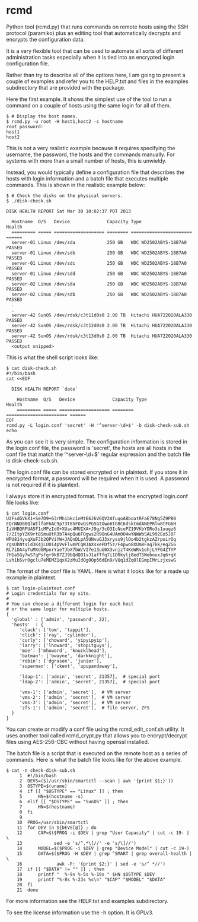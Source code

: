 rcmd
====

Python tool (rcmd.py) that runs commands on remote hosts using the SSH
protocol (paramiko) plus an editing tool that automatically decrypts
and encrypts the configuration data.

It is a very flexible tool that can be used to automate all sorts of
different administration tasks especially when it is tied into an
encrypted login configuration file.
  
Rather than try to describe all of the options here, I am going to
present a couple of examples and refer you to the HELP.txt and files
in the examples subdirectory that are provided with the package.
  
Here the first example. It shows the simplest use of the tool to run a
command on a couple of hosts using the same login for all of them.
  
    $ # Display the host names.
    $ rcmd.py -u root -H host1,host2 -c hostname
    root password:
    host1
    host2
  
This is not a very realistic example because it requires specifying
the username, the password, the hosts and the commands manually. For
systems with more than a small number of hosts, this is unwieldy.
  
Instead, you would typically define a configuration file that
describes the hosts with login information and a batch file that
executes multiple commands. This is shown in the realistic example
below:
  
    $ # Check the disks on the physical servers.
    $ ./disk-check.sh
  
    DISK HEALTH REPORT Sat Mar 30 10:02:37 PDT 2013
 
      Hostname  O/S   Device              Capacity Type                    Health
      ========= ===== =================== ======== ======================= ======
      server-01 Linux /dev/sda            250 GB   WDC WD2502ABYS-18B7A0   PASSED
      server-01 Linux /dev/sdb            250 GB   WDC WD2502ABYS-18B7A0   PASSED
      server-01 Linux /dev/sdc            250 GB   WDC WD2502ABYS-18B7A0   PASSED
      server-01 Linux /dev/sdd            250 GB   WDC WD2502ABYS-18B7A0   PASSED
      server-02 Linux /dev/sda            250 GB   WDC WD2502ABYS-18B7A0   PASSED
      server-02 Linux /dev/sdb            250 GB   WDC WD2502ABYS-18B7A0   PASSED
      .
      .
      server-42 SunOS /dev/rdsk/c3t11d0s0 2.00 TB  Hitachi HUA722020ALA330 PASSED
      server-42 SunOS /dev/rdsk/c3t12d0s0 2.00 TB  Hitachi HUA722020ALA330 PASSED
      server-42 SunOS /dev/rdsk/c3t13d0s0 2.00 TB  Hitachi HUA722020ALA330 PASSED
      <output snipped>
  
This is what the shell script looks like:
  
    $ cat disk-check.sh
    #!/bin/bash
    cat <<EOF
  
      DISK HEALTH REPORT `date`
  
        Hostname  O/S   Device              Capacity Type                    Health
        ========= ===== =================== ======== ======================= ======
    EOF
    rcmd.py -L login.conf 'secret' -H '^server-\d+$' -b disk-check-sub.sh
    echo
  
As you can see it is very simple. The configuration information is
stored in the login.conf file, the password is 'secret', the hosts are
all hosts in the conf file that match the '^server-\d+$' regular
expression and the batch file is disk-check-sub.sh.
 
The login.conf file can be stored encrypted or in plaintext. If you
store it in encrypted format, a password will be required when it is
used. A password is not required if it is plaintext.
  
I always store it in encrypted format. This is what the encrypted
login.conf file looks like:
  
    $ cat login.conf
    U2FsdGVkX1+Se7D9+63rMhibkc1nMtE6J6V6QV2AfuqoABboatRFaE78Ng5Z9PB0
    EQrNND80QlWIlfoF6AC9p73t85FOvQsPG5GtOwo6tGBC6dsktmdANEPRlw8tFG6H
    IiVHBQRFUA5F1cMPzIdO+XUac4MUIXA+J9g/3cO3IcNcoPZ19VKbYDRo3s1uugz6
    7/2ItpYZK9rt8SmuUtR3bTA4pQu6FOgws2R9OnG4UAm0O4wYNWWbSAL992Eo5J8F
    WPU814yvqXuFJb2QPViYW+JAQnDLpA5UNvuGJ3xryss9jlOo4b2tgkzAZrpoirOq
    rgsUhNtsld3K4jLU0i4pVvFlvmPCqWJAXsxePDf5z/F4pwo8XUm8Faq7kk/eqZG6
    RL7iDA4yTuMXdGMporYaeTJbX7bW/VI7e13uU0X3vnjzT4KeWRv1ehjLYFG4ZTYP
    7H1aSGy7wS7qPsfg+9kB7ZJ9bQdQO1vJ1afTfq7i1O0kylj8edTSWebouxJq6+qX
    Lvh1bSvrOgclu7eMEMZ1qxX2zMuIdQgOOp56dEn9/VQq1dZqOlEGmpIMrLzjxswG
  
The format of the conf file is YAML. Here is what it looks like for a
made up example in plaintext.
 
    $ cat login-plaintext.conf
    # Login credentials for my site.
    #
    # You can choose a different login for each host
    # or the same login for multiple hosts.
    {
      'global' : ['admin', 'password', 22],
      'hosts'  : {
         'clack': ['tom', 'tappit'],
         'click': ['ray', 'cylinder'],
         'curly': ['choward', 'yipyipyip'],
         'larry': ['lhoward', 'stopitguys'],
         'moe': ['mhoward', 'knucklhead'],
         'batman': ['bwayne', 'darkknight'],
         'robin': ['dgrason', 'junior'],
         'superman': ['ckent', 'upupandaway'],
    
         'ldap-1': ['admin', 'secret', 21357],  # special port
         'ldap-2': ['admin', 'secret', 21357],  # special port
    
         'vms-1': ['admin', 'secret'],  # VM server
         'vms-2': ['admin', 'secret'],  # VM server
         'vms-3': ['admin', 'secret'],  # VM server
         'zfs-1': ['admin', 'secret'],  # file server, ZFS
      }
    }
    
You can create or modify a conf file using the rcmd_edit_conf.sh
utility. It uses another tool called rcmd_crypt.py that allows you
to encrypt/decrypt files using AES-256-CBC without having openssl
installed.
  
The batch file is a script that is executed on the remote host as a
series of commands. Here is what the batch file looks like for the
above example.
  
    $ cat -n check-disk-sub.sh
         1  #!/bin/bash
         2  DEVS=($(/usr/sbin/smartctl --scan | awk '{print $1;}'))
         3  OSTYPE=$(uname)
         4  if [[ "$OSTYPE" == "Linux" ]] ; then
         5      HN=$(hostname -s)
         6  elif [[ "$OSTYPE" == "SunOS" ]] ; then
         7      HN=$(hostname)
         8  fi
         9
        10  PROG=/usr/sbin/smartctl
        11  for DEV in ${DEVS[@]} ; do
        12      CAP=$($PROG -i $DEV | grep "User Capacity" | cut -c 19- | \
        13            sed -e 's/^.*\[//' -e 's/\]//')
        14      MODEL=$($PROG -i $DEV | grep "Device Model" | cut -c 19-)
        15      DATA=$($PROG -H $DEV | grep ^SMART | grep overall-health | \
        16             awk -F: '{print $2;}' | sed -e 's/^ *//')
        17  if [[ "$DATA" != "" ]] ; then
        18      printf "  %-9s %-5s %-19s " $HN $OSTYPE $DEV
        19      printf "%-8s %-23s %s\n" "$CAP" "$MODEL" "$DATA"
        20  fi
        21  done
  
For more information see the HELP.txt and examples subdirectory.
  
To see the license information use the -h option. It is GPLv3.
